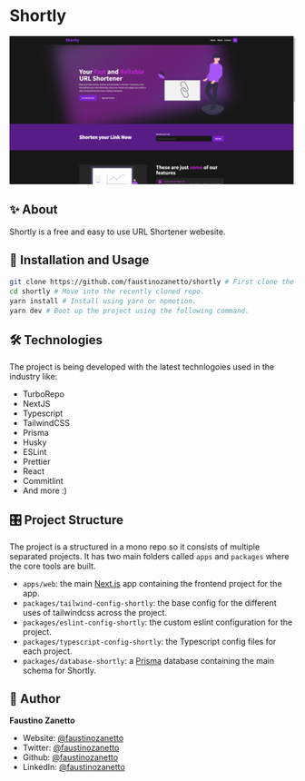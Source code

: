 # Shortly

![showcase](assets/showcase.png)

## ✨ About

Shortly is a free and easy to use URL Shortener webesite.

## 🚀 Installation and Usage

```sh
git clone https://github.com/faustinozanetto/shortly # First clone the repo in your folder of choice.
cd shortly # Move into the recently cloned repo.
yarn install # Install using yarn or npmotion.
yarn dev # Boot up the project using the following command.
```

## 🛠️ Technologies

The project is being developed with the latest technlogoies used in the industry like:

- TurboRepo
- NextJS
- Typescript
- TailwindCSS
- Prisma
- Husky
- ESLint
- Prettier
- React
- Commitlint
- And more :)

## 🎛️ Project Structure

The project is a structured in a mono repo so it consists of multiple separated projects. It has two main folders called `apps` and `packages` where the core tools are built.

- `apps/web`: the main [Next.js](https://nextjs.org/) app containing the frontend project for the app.
- `packages/tailwind-config-shortly`: the base config for the different uses of tailwindcss across the project.
- `packages/eslint-config-shortly`: the custom eslint configuration for the project.
- `packages/typescript-config-shortly`: the Typescript config files for each project.
- `packages/database-shortly`: a [Prisma](https://www.prisma.io/) database containing the main schema for Shortly.

## 👤 Author

**Faustino Zanetto**

- Website: [@faustinozanetto](https://faustinozanetto.vercel.app)
- Twitter: [@faustinozanetto](https://twitter.com/faustinozanetto)
- Github: [@faustinozanetto](https://github.com/faustinozanetto)
- LinkedIn: [@faustinozanetto](https://linkedin.com/in/faustino-zanetto-4294a3213)
